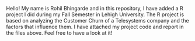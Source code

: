 Hello! My name is Rohil Bhingarde and in this repository, I have added a R project I did during my Fall Semester in Lehigh University. The R project is based on analyzing the Customer Churn of a Telesystems company and the factors that influence them. I have attached my project code and report in the files above. Feel free to have a look at it!

